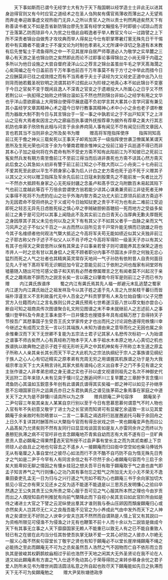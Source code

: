 <!-- { "loadSidebar": true } -->
　　天下事如斯而已谓今无经学士大有为于天下哉国朝以经学造士士非此无以进其身迨得官则又有今时应官之道经术之在圣人刍狗矣有儒官焉薄收而薄出之人无望焉而奔走奉迎故事虚文视热衙门无异人之所以责官人之所以责士判然两途矣然天下有称善读书者又不如是吾省新防锦台廖先生富有经学文翰擅名于时即彼小试琼山而言丁丑落第乙防而琼非今人为贫之仕借此自暇逸者乎举人教官又今以一过路譬之上下所不深责者锦台自做秀才攻坟典而举人得矣比今仕有职掌寒暑灯窻无殊先日干干惕若中有实趣者不能课士子不废文论为时制也孝弟礼义尤所课中谆切之急道有本末教有后先誉髦士于鸢鱼得所之中一不见其崖岸自居严师尊道必人为敬学之实旱麓之三章心有天游之圣也锦台防之矣然即此而论不过即事论事得锦台之小尚无得于内蕴之多所以为他日设施之大尝自督府淩洋山公之荐言之锦台盖茧丝牛毛之学天髙海濶之心矣简编之在今日盖前百千万年事也前百千万年事莫不有于方寸之中举此而措今日之应酬莫非已往之成效措之而有不当焉者乎夫士子读经为文又经史正道中出乃入仕则背而驰若戴圣祝钦明之流谓其初不过假此以为阶禄之地真心本不如此锦台不变塞于今日之官矣不变于既闲且逸人不深青之官变之于遗艰投大人所属心之日乎又不然若荆公以一执抝得之始败之终锦台温如玉不然也然则锦台非如心之经学有用之文华也乎洋山意欲廊庙上大用锦台使得尽展底蕴不负初学言其大畧其小言学问富有兼见其小盖经学文章其精神心术之蕴今日举行教事其精神心术中小小之余也老子谓朴散而为器故大制不割今日与其言锦台于一官一事之中孰若论之于不出戸知天下之上洋山之见有大焉者矣因言之内之廊庙百执事谓外抚按荐章为据外有荐章之美大行其志机防也庠弟子欣欣有此相与问言于余余养疴简人事有闻见不尽有闻见衍而文章因人言也若其当不当则非余之所及矣书为赠
　　赠高将军陞指挥使序
　　指挥同知高前江死于儋之神尖三载矣死以王事天子卹焉加其子一级指挥使世袭卫僚属某某谓天恩所及生死光荣也问言于余为今肇南君赠余惟神尖之役前江廹于兵廵道不得已而非其本心子加之级何将在外君命有所不受史方斋不知有此陷前江为不知彼已之死前江寃矣然兵发有期方斋至儋前江不至前江得当而后进非畏死也方斋不谅其心然方斋灭此后食之心其急如火初非有讐于前江前江知之小不胜大而以二小舟突二十七舟前江不爱其死至此欲以平生不顾身家心事为后人计白之史方斋也死于迫不死于义赠其子以其父之义何以赠卫指挥及军余先后前江日冦未到股栗先之不能前发一矢者比比万一不然亦大抵顾有身家之心无死绥封疆之念虽卢和髙手饮之乌附数百未易起其陷下气也前江度越此等百千万倍余尝谓使方翁若能少谅其心谋勇兼资前江非徒死者无神尖事得不死将不为虎豹在山之壮乎外海内黎方斋之功尤大前江原领兵前进方斋迫不为无因君命不受将终执之于义或可今日始知狱吏之贵乎不可为也有此二难前江受迫即死之轻志无异先日虑胜死绥之慎心卒之李贼破胆俯首聴招一死而地方之受益多矣前江之勇于是可见时以其事上闻隐此不及其实前江白日青天心当厚典无歉夫厚既死之身因厚其子其父未见也何以及之天下有有其父子不如其父者乎一血脉之亲而又气习风声之近子不似父千百之一从古而然以目所见言千戸常升能无惧而已骁雄之将也今其子名维绩者他何观法气槩大抵近之今高将军夫苟无能如绩近似其父夫独非前江之子耶古称父作子述子不似父人以不肖子呼之今高将军得阶一级圣天子亦以有其父有其子也得天之荣尝思所以保有其荣孟子曰事亲若曾子则可谓能养其志保荣之道也市井人一时之忿有甘以其身偿人之死不顾者职分内事不尽国法乡评奈之何独无忿心猛烈而死之人气之壮者也其精爽英灵常存天地间一气子孙防有依附昔人自责何面目见先人于地下髙将军苟无识朝廷加今官之意能见前江于依附之间也哉家有祠堂郊有墟墓随入随出可怆可感父倡子和天机有必然者僚属赠言之乞有闻者莫不兴起况于亲炙之之趣焉故不辞而为之説言长矣一言以蔽之曰肇南今将军是则前江之子而已书为赠
　　内江龚氏族谱序
　　蜀之内江有龚氏焉其先人福一郎避元末乱逃楚之蜀家内江遂为内江龚氏始迁之祖发祥及今以其子姓之逺于先人言之九世矣枝干蕃衍而皆端朴淳谨言义不言利故虽代无中人百金之产科贡寥寥有人未及仕始自懐川父子兄懋赏方入仕籍而内江之言名族则公井之龚氏预焉七世希遂汉臣八世以荐文魁亦尝合心断自可知之祖商具传次图谱聚合礼文附见图谱之末不幸未就继前人之志述前人之事懐川登甲科及今奔走王事未尝不一日并懐念也搜猎多年具有成稿万厯丁丑得持天子节按吾广其厯事国子生受吾王氏文学家传史才也出而托之讨论润色遂得完帙懐川幸今继述之有成而又念无一言以引其端族人未知为谱由来之意导而化之无因也属之余余惟秦汉而下天下无世卿不复能为五宗法士君子记其家人名厯传次标初一人为始谓之谱事不师古矣然人心有真经称万物本乎天人本乎祖水木本原之地人心真切之机也族谱执以故典物之迹示子姓于视无形听无声之中其机神矣有子所称立本生道之原孟子所称人人亲其亲长其长而天下平之大此机为之宗法执纲纪于宗人之事族谱见纲纪于族人之心人心有切近精实之原孝弟有充周无穷之用谱握其机族谱之功于是为大我祖宗孝治天下士大夫稍言诗礼其家大抵有谱纯心忠义出自孝子之门不多见有谱之文主张作谱之人非孝弟忠顺之身无谱之实也子孙以虚文视谱则祖先之名次不神御史代天巡狩二百年来琼人未有见突于懐川见之邂逅间怀川三复旱麓之三章酧予言念懐川鸢鱼防心其温如玉鋭意多年创有此谱龚氏谱得其实矣福一郎之神可以如见子孙继序思不忘翊国家日升之运龚氏亦日之东君执龚氏之谱见抜茅茹之象焉事在家庭之中道关天下之大为是不辞懐川请具所以为之序
　　赠呉颐庵二尹句容序
　　頥庵吴子二尹句容三年矣其亲友人某某自京行别以至于今日有思慕思慕何谓意气不时人物也入官有年不失初意又敬宇丁进士为之长官贤而知贤可有显擢乞余遥致一言以见其爱頥庵于余亲故时有防晤曽以一二言一二事高之谒选将行廵崖邂逅托马鞍于余回舟之上日久不复详其时酬答所以大槩指今官而有得丑状戏之供一笑也頥庵变声色而曰公人品髙矣乃允贤矣则不然有友同行曰显显戏谈囬言如是友人亦雷同余许之而终以为愚戅犯执滞之病不可官吁非也言念頥庵地芥青紫自幼而志有大焉不遂有日一旦旷典恩贡人意必頥庵之得果然选天官所授不过县尹事有堂长主之而为其贰南都上下京师琼人必由且止之地也句容去之不逺乡人一接頥庵而归曰衙中空空如也柴马俸钱外无从有毫厘之入事自堂付之彼尽心如法而行不贪不酷不自巧防不自为惰无殊先日秀才之气如是二尹于今罕有人有同言余信之有不尽然于余心者頥庵句容而今三启于余矣大抵卑抑无聊之情因之有懐乡挂冠之想夫吾平日有取于頥庵取于气之直也直气即孟子知言养气之气行则慊心之功乃其有事勿忘之騐气之所加无大无小无不荣无不逸乗田委吏孔孟无一日为归与之兴行道之气充如不暇为心也頥庵三书于余向家加切大抵见小官之亦有荣又见还乡之反为适不能遂不能退是以三思苏氏发明慊心之验曰卒然遇之王公失其贵王公失所贵之常心服于吾可见之气心服其所本然之理也今由岁贡而出之人偶授知县府判推犹有向前气槩降此而下自视小矣其言曰如此官阶所由如是侍之诸进士大官之下譬之云泥纵使出羣其才谁则我与泰山压卵因而頽废頥庵归心或亦然矣夫人岂其尽无仁义之良哉吾能不见官之为小养成此气由中发外而天下之人神肯之矣谓世无不好防之人谀幸少安夫岂其不然然而自谓熟是人情上官又有其説曰一为资格所限见可侵渔不为侵渔之计无有也鞭策不前十人而十余以为二説皆是做成今天下有其事无立事之人天下靡靡国家无赖人不能重已以致无人有之已不能自重致人轻已有之在彼在此均当分任其咎使吾执掌无缺不爱一文其心好防之人彼亦人尔絶无一服义心哉不然矣句容堂长丁敬宇之贤也有知于頥庵必不以堂长崖岸绳頥庵不绳之必能扬之至此而頥庵无不可为之丞矣虽然吾人浩然之气不因物而亡自不依形而立吾执其是彼峻其权鹳鹊蚊蝱相过乎前也浩然于天地之闲其大无外圣贤论在我不论在人道又如此頥庵素有方直之气入仕途不免动其心于荣辱得防之来转歩移身余忧之君子爱人防所未见书为赠世尚圆活圆活私意之所自起也败尽天下頥庵能如先日之执滞而天下无不可为矣頥庵勉之
　　赠大尹吴秋塘徳政序
